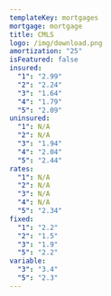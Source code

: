 ```yaml
---
templateKey: mortgages
mortgage: mortgage
title: CMLS
logo: /img/download.png
amortization: "25"
isFeatured: false
insured:
  "1": "2.99"
  "2": "2.24"
  "3": "1.64"
  "4": "1.79"
  "5": "2.09"
uninsured:
  "1": N/A
  "2": N/A
  "3": "1.94"
  "4": "2.04"
  "5": "2.44"
rates:
  "1": N/A
  "2": N/A
  "3": N/A
  "4": N/A
  "5": "2.34"
fixed:
  "1": "2.2"
  "2": "1.5"
  "3": "1.9"
  "5": "2.2"
variable:
  "3": "3.4"
  "5": "2.3"
---
```

